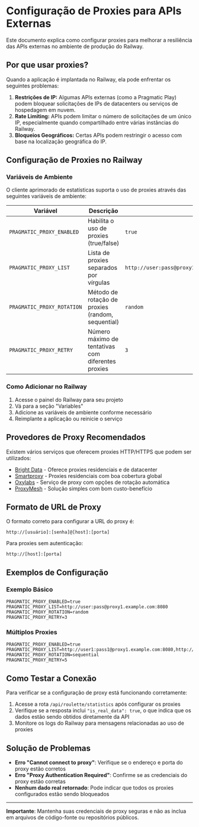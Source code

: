 # Configuração de Proxies para APIs Externas

Este documento explica como configurar proxies para melhorar a resiliência das APIs externas no ambiente de produção do Railway.

## Por que usar proxies?

Quando a aplicação é implantada no Railway, ela pode enfrentar os seguintes problemas:

1. **Restrições de IP:** Algumas APIs externas (como a Pragmatic Play) podem bloquear solicitações de IPs de datacenters ou serviços de hospedagem em nuvem.
2. **Rate Limiting:** APIs podem limitar o número de solicitações de um único IP, especialmente quando compartilhado entre várias instâncias do Railway.
3. **Bloqueios Geográficos:** Certas APIs podem restringir o acesso com base na localização geográfica do IP.

## Configuração de Proxies no Railway

### Variáveis de Ambiente

O cliente aprimorado de estatísticas suporta o uso de proxies através das seguintes variáveis de ambiente:

| Variável | Descrição | Exemplo |
|----------|-----------|---------|
| `PRAGMATIC_PROXY_ENABLED` | Habilita o uso de proxies (true/false) | `true` |
| `PRAGMATIC_PROXY_LIST` | Lista de proxies separados por vírgulas | `http://user:pass@proxy1.com:8080,http://user:pass@proxy2.com:8080` |
| `PRAGMATIC_PROXY_ROTATION` | Método de rotação de proxies (random, sequential) | `random` |
| `PRAGMATIC_PROXY_RETRY` | Número máximo de tentativas com diferentes proxies | `3` |

### Como Adicionar no Railway

1. Acesse o painel do Railway para seu projeto
2. Vá para a seção "Variables"
3. Adicione as variáveis de ambiente conforme necessário
4. Reimplante a aplicação ou reinicie o serviço

## Provedores de Proxy Recomendados

Existem vários serviços que oferecem proxies HTTP/HTTPS que podem ser utilizados:

- [Bright Data](https://brightdata.com/) - Oferece proxies residenciais e de datacenter
- [Smartproxy](https://smartproxy.com/) - Proxies residenciais com boa cobertura global
- [Oxylabs](https://oxylabs.io/) - Serviço de proxy com opções de rotação automática
- [ProxyMesh](https://proxymesh.com/) - Solução simples com bom custo-benefício

## Formato de URL de Proxy

O formato correto para configurar a URL do proxy é:

```
http://[usuário]:[senha]@[host]:[porta]
```

Para proxies sem autenticação:

```
http://[host]:[porta]
```

## Exemplos de Configuração

### Exemplo Básico

```
PRAGMATIC_PROXY_ENABLED=true
PRAGMATIC_PROXY_LIST=http://user:pass@proxy1.example.com:8080
PRAGMATIC_PROXY_ROTATION=random
PRAGMATIC_PROXY_RETRY=3
```

### Múltiplos Proxies

```
PRAGMATIC_PROXY_ENABLED=true
PRAGMATIC_PROXY_LIST=http://user1:pass1@proxy1.example.com:8080,http://user2:pass2@proxy2.example.com:8081
PRAGMATIC_PROXY_ROTATION=sequential
PRAGMATIC_PROXY_RETRY=5
```

## Como Testar a Conexão

Para verificar se a configuração de proxy está funcionando corretamente:

1. Acesse a rota `/api/roulette/statistics` após configurar os proxies
2. Verifique se a resposta inclui `"is_real_data": true`, o que indica que os dados estão sendo obtidos diretamente da API
3. Monitore os logs do Railway para mensagens relacionadas ao uso de proxies

## Solução de Problemas

- **Erro "Cannot connect to proxy"**: Verifique se o endereço e porta do proxy estão corretos
- **Erro "Proxy Authentication Required"**: Confirme se as credenciais do proxy estão corretas
- **Nenhum dado real retornado**: Pode indicar que todos os proxies configurados estão sendo bloqueados

---

**Importante**: Mantenha suas credenciais de proxy seguras e não as inclua em arquivos de código-fonte ou repositórios públicos.